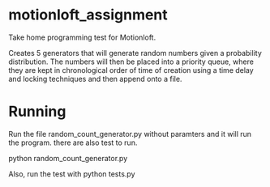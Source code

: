 # motionloft_assignment
Take home programming test for Motionloft.

Creates 5 generators that will generate random numbers given a probability distribution. The numbers will then be placed into a priority queue, where they are kept in chronological order of time of creation using a time delay and locking techniques and then append onto a file.

# Running
Run the file random_count_generator.py without paramters and it will run the program.
there are also test to run.


python random_count_generator.py

Also, run the test with python tests.py



